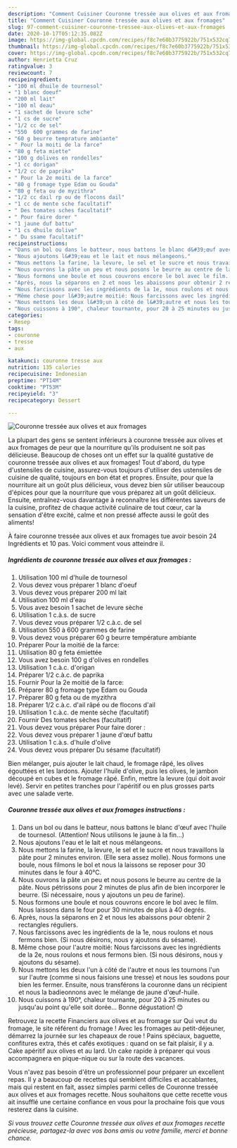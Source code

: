 ```yaml
---
description: "Comment Cuisiner Couronne tressée aux olives et aux fromages"
title: "Comment Cuisiner Couronne tressée aux olives et aux fromages"
slug: 97-comment-cuisiner-couronne-tressee-aux-olives-et-aux-fromages
date: 2020-10-17T05:12:35.082Z
image: https://img-global.cpcdn.com/recipes/f8c7e60b3775922b/751x532cq70/couronne-tressee-aux-olives-et-aux-fromages-photo-principale-de-la-recette.jpg
thumbnail: https://img-global.cpcdn.com/recipes/f8c7e60b3775922b/751x532cq70/couronne-tressee-aux-olives-et-aux-fromages-photo-principale-de-la-recette.jpg
cover: https://img-global.cpcdn.com/recipes/f8c7e60b3775922b/751x532cq70/couronne-tressee-aux-olives-et-aux-fromages-photo-principale-de-la-recette.jpg
author: Henrietta Cruz
ratingvalue: 3
reviewcount: 7
recipeingredient:
- "100 ml dhuile de tournesol"
- "1 blanc doeuf"
- "200 ml lait"
- "100 ml deau"
- "1 sachet de levure sche"
- "1 cs de sucre"
- "1/2 cc de sel"
- "550  600 grammes de farine"
- "60 g beurre temprature ambiante"
- " Pour la moiti de la farce"
- "80 g feta miette"
- "100 g dolives en rondelles"
- "1 cc dorigan"
- "1/2 cc de paprika"
- " Pour la 2e moiti de la farce"
- "80 g fromage type Edam ou Gouda"
- "80 g feta ou de myzithra"
- "1/2 cc dail rp ou de flocons dail"
- "1 cc de mente sche facultatif"
- " Des tomates sches facultatif"
- " Pour faire dorer "
- "1 jaune duf battu"
- "1 cs dhuile dolive"
- " Du ssame facultatif"
recipeinstructions:
- "Dans un bol ou dans le batteur, nous battons le blanc d&#39;œuf avec l&#39;huile de tournesol. (Attention! Nous utilisons le jaune à la fin...)"
- "Nous ajoutons l&#39;eau et le lait et nous mélangeons."
- "Nous mettons la farine, la levure, le sel et le sucre et nous travaillons la pâte pour 2 minutes environ. (Elle sera assez molle). Nous formons une boule, nous filmons le bol et nous la laissons se reposer pour 30 minutes dans le four à 40°C."
- "Nous ouvrons la pâte un peu et nous posons le beurre au centre de la pâte. Nous pétrissons pour 2 minutes de plus afin de bien incorporer le beurre. (Si nécessaire, nous y ajoutons un peu de farine)."
- "Nous formons une boule et nous couvrons encore le bol avec le film. Nous laissons dans le four pour 30 minutes de plus à 40 degrés."
- "Après, nous la séparons en 2 et nous les abaissons pour obtenir 2 rectangles réguliers."
- "Nous farcissons avec les ingrédients de la 1e, nous roulons et nous fermons bien. (Si nous désirons, nous y ajoutons du sésame)."
- "Même chose pour l&#39;autre moitié: Nous farcissons avec les ingrédients de la 2e, nous roulons et nous fermons bien. (Si nous désirons, nous y ajoutons du sésame)."
- "Nous mettons les deux l&#39;un à côté de l&#39;autre et nous les tournons l&#39;un sur l&#39;autre (comme si nous faisions une tresse) et nous les soudons pour bien les fermer. Ensuite, nous transférons la couronne dans un récipient et nous la badieonnons avec le mélange de jaune d&#39;œuf-huile."
- "Nous cuissons à 190°, chaleur tournante, pour 20 à 25 minutes ou jusqu&#39;au point qu&#39;elle soit dorée... Bonne dégustation! 😊"
categories:
- Resep
tags:
- couronne
- tresse
- aux

katakunci: couronne tresse aux 
nutrition: 135 calories
recipecuisine: Indonesian
preptime: "PT14M"
cooktime: "PT53M"
recipeyield: "3"
recipecategory: Dessert

---
```



![Couronne tressée aux olives et aux fromages](https://img-global.cpcdn.com/recipes/f8c7e60b3775922b/751x532cq70/couronne-tressee-aux-olives-et-aux-fromages-photo-principale-de-la-recette.jpg)

La plupart des gens se sentent inférieurs à couronne tressée aux olives et aux fromages de peur que la nourriture qu'ils produisent ne soit pas délicieuse. Beaucoup de choses ont un effet sur la qualité gustative de couronne tressée aux olives et aux fromages! Tout d'abord, du type d'ustensiles de cuisine, assurez-vous toujours d'utiliser des ustensiles de cuisine de qualité, toujours en bon état et propres. Ensuite, pour que la nourriture ait un goût plus délicieux, vous devez bien sûr utiliser beaucoup d'épices pour que la nourriture que vous préparez ait un goût délicieux. Ensuite, entraînez-vous davantage à reconnaître les différentes saveurs de la cuisine, profitez de chaque activité culinaire de tout cœur, car la sensation d'être excité, calme et non pressé affecte aussi le goût des aliments!

<!--inarticleads1-->

À faire couronne tressée aux olives et aux fromages tue avoir besoin 24 Ingrédients et 10 pas. Voici comment vous atteindre il.

##### Ingrédients de couronne tressée aux olives et aux fromages :

1. Utilisation 100 ml d&#39;huile de tournesol
1. Vous devez vous préparer 1 blanc d&#39;oeuf
1. Vous devez vous préparer 200 ml lait
1. Utilisation 100 ml d&#39;eau
1. Vous avez besoin 1 sachet de levure sèche
1. Utilisation 1 c.à.s. de sucre
1. Vous devez vous préparer 1/2 c.à.c. de sel
1. Utilisation 550 à 600 grammes de farine
1. Vous devez vous préparer 60 g beurre température ambiante
1. Préparer  Pour la moitié de la farce:
1. Utilisation 80 g feta émiettée
1. Vous avez besoin 100 g d&#39;olives en rondelles
1. Utilisation 1 c.à.c. d&#39;origan
1. Préparer 1/2 c.à.c. de paprika
1. Fournir  Pour la 2e moitié de la farce:
1. Préparer 80 g fromage type Edam ou Gouda
1. Préparer 80 g feta ou de myzithra
1. Préparer 1/2 c.à.c. d&#39;ail râpé ou de flocons d&#39;ail
1. Utilisation 1 c.à.c. de mente sèche (facultatif)
1. Fournir  Des tomates sèches (facultatif)
1. Vous devez vous préparer  Pour faire dorer :
1. Vous devez vous préparer 1 jaune d&#39;œuf battu
1. Utilisation 1 c.à.s. d&#39;huile d&#39;olive
1. Vous devez vous préparer  Du sésame (facultatif)


Bien mélanger, puis ajouter le lait chaud, le fromage râpé, les olives égouttées et les lardons. Ajouter l&#39;huile d&#39;olive, puis les olives, le jambon découpé en cubes et le fromage râpé. Enfin, mettre la levure (qui doit avoir levé). Servir en petites tranches pour l&#39;apéritif ou en plus grosses parts avec une salade verte. 

<!--inarticleads2-->

##### Couronne tressée aux olives et aux fromages instructions :

1. Dans un bol ou dans le batteur, nous battons le blanc d&#39;œuf avec l&#39;huile de tournesol. (Attention! Nous utilisons le jaune à la fin...)
1. Nous ajoutons l&#39;eau et le lait et nous mélangeons.
1. Nous mettons la farine, la levure, le sel et le sucre et nous travaillons la pâte pour 2 minutes environ. (Elle sera assez molle). Nous formons une boule, nous filmons le bol et nous la laissons se reposer pour 30 minutes dans le four à 40°C.
1. Nous ouvrons la pâte un peu et nous posons le beurre au centre de la pâte. Nous pétrissons pour 2 minutes de plus afin de bien incorporer le beurre. (Si nécessaire, nous y ajoutons un peu de farine).
1. Nous formons une boule et nous couvrons encore le bol avec le film. Nous laissons dans le four pour 30 minutes de plus à 40 degrés.
1. Après, nous la séparons en 2 et nous les abaissons pour obtenir 2 rectangles réguliers.
1. Nous farcissons avec les ingrédients de la 1e, nous roulons et nous fermons bien. (Si nous désirons, nous y ajoutons du sésame).
1. Même chose pour l&#39;autre moitié: Nous farcissons avec les ingrédients de la 2e, nous roulons et nous fermons bien. (Si nous désirons, nous y ajoutons du sésame).
1. Nous mettons les deux l&#39;un à côté de l&#39;autre et nous les tournons l&#39;un sur l&#39;autre (comme si nous faisions une tresse) et nous les soudons pour bien les fermer. Ensuite, nous transférons la couronne dans un récipient et nous la badieonnons avec le mélange de jaune d&#39;œuf-huile.
1. Nous cuissons à 190°, chaleur tournante, pour 20 à 25 minutes ou jusqu&#39;au point qu&#39;elle soit dorée... Bonne dégustation! 😊


Retrouvez la recette Financiers aux olives et au fromage sur Qui veut du fromage, le site référent du fromage ! Avec les fromages au petit-déjeuner, démarrez la journée sur les chapeaux de roue ! Pains spéciaux, baguette, confitures extra, thés et cafés exotiques : quand on se fait plaisir, il y a. Cake apéritif aux olives et au lard. Un cake rapide à préparer qui vous accompagnera en pique-nique ou sur la route des vacances. 

<!--inarticleads1-->

<p>
Vous n'avez pas besoin d'être un professionnel pour préparer un excellent repas. Il y a beaucoup de recettes qui semblent difficiles et accablantes, mais qui restent en fait, assez simples parmi celles de Couronne tressée aux olives et aux fromages recette. Nous souhaitons que cette recette vous ait insufflé une certaine confiance en vous pour la prochaine fois que vous resterez dans la cuisine.
</p>

<p>
<i>Si vous trouvez cette Couronne tressée aux olives et aux fromages recette précieuse, partagez-la avec vos bons amis ou votre famille, merci et bonne chance.</i>
</p>
